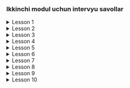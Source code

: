 ### **Ikkinchi modul uchun intervyu savollar**

<details>
  <summary>Lesson 1</summary>
  <ul>
     <details>
        <summary>Programming Paradigm</summary>
         <ul>
           <li>Programming Paradigms nima?</li>
           <li>Procedural Programming nima?</li>
           <li>OOP nima?</li>
           <li>Functional Programming nima?</li>
           <li>Reactive Programming nima?</li>
           <li>Procedural Programming bilan OOP ni farqi nimada?</li>
         </ul>
     </details> 
   </ul>
   <ul>
     <details>
        <summary>OOP</summary>
         <ul>
           <li>OOP konsepsiyalari qaysilar?</li>
           <li>OOP ni asosiy ustunlari qaysilar?</li>
           <li>Class nima?</li>
           <li>Object nima?</li>
           <li>Object classi qanday class?</li>
           <li>Method nima?</li>
           <li>Field nima?</li>
         </ul>
     </details> 
  </ul>
  <ul>
     <details>
        <summary>Constructor</summary>
         <ul>
           <li>Constructor nima?</li>
           <li>Constructor vazifasi nima?</li>
           <li>Constructorni qanday turlari bor?</li>
           <li>Default constructor nima?</li>
           <li>Constructor bizga qachon kerak bo'ladi?</li>
           <li>Bitta class ichida bir nechta constructor bo'lishi mumkinmi?</li>
           <li>No-Arg constructor nima?</li>
           <li>Parametrized constructor nima?</li>
           <li>Copy constructor nima?</li>
           <li>Copy constructor afzalligi bormi?</li>
           <li>Chaining constructor nima?</li>
         </ul>
     </details> 
  </ul>
</details>

<details>
  <summary>Lesson 2</summary>
  <ul>
    <details>
      <summary>Encapsulation</summary>
      <ul>
        <li>Encapsulation nima?</li>
        <li>Data Hiding nima?</li>
        <li>Encapsulationga qanday erishamiz?</li>
        <li>Encapsulation afzalliklari nimada?</li>
        <li>Nega fieldlar private bo'lishi kerak?</li>
        <li>Getter Setter metodlari vazifasi nimadan iborat?</li>
      </ul> 
     </details>
   </ul>  
  <ul>
    <details>
      <summary>Packaging</summary>
      <ul>
      <li>Packagelash nima uchun kerak?</li>
      <li>Packagelarni qanday nomlash kerak?</li>
      <li>Package a'zolari (members) deb nimaga aytiladi?</li>
      <li>Tashqi packagelardan foydalanishni qanday turlari bor?</li>
    </ul>
    </details>
  </ul>
</details>

<details>
  <summary>Lesson 3</summary>
  <ul>
    <details>
      <summary>Inheritance</summary>
      <ul>
        <li>Inheritance nima?</li>
        <li>Inheritance nima uchun kerak?</li>
        <li>Inheritanceni qanday turlari bor?</li>
        <li>Javada bir nechta Inheritancedan foydalansa bo'ladimi?</li>
        <li>Superclass nima? Subclass nima?</li>
        <li>Subclass Superclassdan nimalarini meros qilib oladi?</li>
        <li>Cosmic class qanday class?</li>
        <li>Cosmic classning qanday metodlari bor?</li>
      </ul>
    </details>
  </ul>
  <ul>
    <details>
      <summary>Access Modifiers</summary>
      <ul>
        <li>Access Modifierlar vazifasi nima?</li>
        <li>Access Modifierning qanday turlari bor?</li>
        <li>Access modifierlarni qaysilarini class bilan ishlata olamiz?</li>
        <li>private class yarata olamizmi? Mumkin bo'lsa qanday holatda?</li>
        <li>private constructor yarata olamizmi? Uning vazifasi qanday bo'ladi?</li>
        <li>Superclassning protected metodidan foydalana olamizmi?</li>
        <li>private modifier nimalarda ishlatiladi va ishlatish uchun qayerlarga ruxsat beradi?</li>
      </ul>
    </details>
  </ul>
  <ul>
    <details>
      <summary>Relationships</summary>
      <ul>
        <li>Relationship nima?</li>
        <li>User-A munosabat turi qayerda ishlatiladi?</li>
        <li>Has-A munosabat turi qayerda ishlatiladi?</li>
        <li>Is-A munosabat turi qayerda ishlatiladi?</li>
        <li>Has-A munosabatning qanday turlari bor?</li>
        <li>Composition, Aggregation va Association farqlari nimada?</li>
      </ul>
    </details>
  </ul>
</details>

<details>
  <summary>Lesson 4</summary>
  <ul>
    <details>
      <summary>Polymorphism</summary>
      <ul>
        <li>Polymorphism nima?</li>
        <li>Polymorphism turlari</li>
        <li>Static Polymorphism nima?</li>
        <li>Dinamic Polymorphism nima?</li>
        <li>Polymorphism afzalliklari</li>
        <li>Polymorphism bilan Inheritance farqi</li>
      </ul>
    </details>
  </ul>
  <ul>
    <details>
      <summary>Overloading</summary>
      <ul>
        <li>Overloading nima?</li>
        <li>Overloading qoidalari</li>
        <li>Bir xil signature va har xil return type ga ega bo'lagan methodlar yarata olamizmi?</li>
        <li>Static methodlarni overload qila olamizmi?</li>
        <li>Overloading Dynamic binding ga misol bola oladimi?</li>
      </ul>
    </details>
  </ul>
  <ul>
    <details>
      <summary>Overriding</summary>
      <ul>
        <li>Relationship nima?</li>
        <li>Overriding nima?</li>
        <li>Override methodni qoidalari</li>
        <li>Override qilingan methodni signatureini o'zgartira olamizmi ?</li>
        <li>Class fieldlari override bo'ladimi?</li>
        <li>Binding nima?</li>
        <li>Static Binding nima?</li>
        <li>Dynamic Binding nima?</li>
      </ul>
    </details>
  </ul>
    <ul>
    <details>
      <summary>Access Modifier in case Inheritance</summary>
      <ul>
        <li>Static Methodlarni Override qila olamizmi?</li>
        <li>final Methodlarni Override qila olamizmi?</li>
        <li>private Methodlarni Override qila olamizmi?</li>
        <li>protected Methodlarni Override qila olamizmi?</li>
        <li>protected Methodni Override qilib boshqa access modifier bilan e'lon qila olamizmi?</li>
      </ul>
    </details>
  </ul>
</details>

<details>
  <summary>Lesson 5</summary>
  <ul>
    <details>
      <summary>Abstraction</summary>
      <ul>
        <li>Abstraction nima?</li>
        <li>Abstractionga qanday erishiladi?</li>
        <li>Concrete class qanday class?</li>
        <li>Concrete class bilan Abstract class ni farqi nimada?</li>
        <li>Abstract class qoidalari</li>
        <li>Abstract method qoidalari</li>
        <li>Abstractionning afzalliklari</li>
        <li>Abstract class dan obyekt yarata olamizmi?</li>
        <li>Abstract method static bo'lishi mumkinmi?</li>
        <li>Abstract class ga constructor yoza olamizmi?</li>
        <li>Abstract class ga private method yoza olamizmi?</li>
        <li>Abstract class kamchiliklari</li>
      </ul>
    </details>
  </ul>
  <ul>
    <details>
      <summary>Interface</summary>
      <ul>
        <li>Interface nima?</li>
        <li>Interface nima uchun kerak?</li>
        <li>Interface ning afzalliklari</li>
        <li>Interface qoidalari</li>
        <li>Qaysi Access Modifierni Interface methodlariga qo'llab bo'lmaydi?</li>
        <li>Interface dan object yarata olamizmi?</li>
        <li>Interface da static method yarata olamizmi?</li>
        <li>Interface multiple inheritance ni qo'llab-quvvatlaydimi?</li>
      </ul>
    </details>
  </ul>
  <ul>
    <details>
      <summary>Abstract class VS Interface</summary>
      <ul>
        <li>Abstract class va Interface farqlari</li>
      </ul>
    </details>
  </ul>
    <ul>
    <details>
      <summary>Marker Interface</summary>
      <ul>
        <li>Marker Interface nima?</li>
        <li>Marker Interface ga misollar keltiring</li>
      </ul>
    </details>
  </ul>
</details>

<details>
  <summary>Lesson 6</summary>
  <ul>
    <details>
      <summary>Wrapper Classes</summary>
      <ul>
         <li>Wrapper classlar nima?</li>
        <li>Wrapper classlar nima uchun kerak?</li>
        <li>Qanday Wrapper classlar mavjud?</li>
        <li>Number classning subclasslari qaysilar?</li>
        <li>Character class qaysi Interface lardan voris olgan?</li>
      </ul>
    </details>
  </ul>
  <ul>
    <details>
      <summary>Big Numbers</summary>
      <ul>
         <li>Big Numbersni qanday turlari bor?</li>
        <li>BigNumber class vazifasi nima?</li>
        <li>BigDecimel class vazifasi nima?</li>
        <li>Arefmetik ammalarini (+,-,/,*) bu classlar bilan ishlata olamizmi?</li>
      </ul>
    </details>
  </ul>
  <ul>
    <details>
      <summary>AutoBoxing and UnBoxing</summary>
      <ul>
         <li>AutoBoxing and UnBoxing nima uchun kerak?</li>
        <li>AutoBoxing nima?</li>
        <li>UnBoxing nima?</li>
        <li>Widening nima?</li>
        <li>Narrowing nima?</li>
      </ul>
    </details>
  </ul>
    <ul>
    <details>
      <summary>Inner Class</summary>
      <ul>
         <li>Inner Class nima?</li>
        <li>Inner Class foydali tomonlari</li>
        <li>Inner Class ni qanday turlari mavjud?</li>
        <li>Static Inner Class Outer Classning non-static fieldlarga murojat qila oladimi ?</li>
        <li>Local innner class larni access modifierlar bilan e'lon qilib bo'ladimi ?</li>
      </ul>
    </details>
  </ul>
</details>

<details>
  <summary>Lesson 7</summary>
  <ul>
    <details>
      <summary>Memory Management</summary>
      <ul>
         <li>Memory Management nima?</li>
        <li>Qanday JVM xotira turlari bor?</li>
        <li>Asosiy xotiralar qaysilar?</li>
        <li>Memory Management ni o'rganish qanchalik muhim?</li>
      </ul>
    </details>
  </ul>
  <ul>
    <details>
      <summary>Stack Memory</summary>
      <ul>
         <li>Stack qanaqa xotira?</li>
        <li>Stack Frame nima?</li>
        <li>Stack xotira afzalliklari</li>
        <li>Stack xotira kamchiliklari</li>
        <li>LIFO nima?</li>
        <li>StackOverflow qachon yuzaga keladi?</li>
      </ul>
    </details>
  </ul>
  <ul>
    <details>
      <summary>Heap and Method Area</summary>
      <ul>
        <li>Heap qanday qismlardan iborat?</li>
        <li>Nursery Space nima?</li>
        <li>Tenured Space nima?</li>
        <li>Permanent Generation nima?</li>
        <li>Metaspace nima?</li>
        <li>Method Area nima?</li>
        <li>Major GC bilan Minor GC ni farqi nimada?</li>
      </ul>
    </details>
  </ul>
    <ul>
    <details>
      <summary>Method Parameters</summary>
      <ul>
         <li>Method Parameters ning turlarini ayting</li>
        <li>Passing by Value nima?</li>
        <li>Passing by Reference nima?</li>
        <li>Javada passing by referance bormi?</li>
        <li>Variable Arguments nima?</li>
      </ul>
    </details>
  </ul>
   <ul>
    <details>
      <summary>Garbage Collector</summary>
      <ul>
        <li>Garbage Collector nima va uning vazifasi nima?</li>
        <li>Garbage Collector ishlashini tushuntiring.</li>
        <li>Sweeping turlari</li>
      </ul>
    </details>
  </ul>
</details>

<details>
  <summary>Lesson 8</summary>
  <ul>
    <details>
      <summary>Non-Access Modifiers</summary>
      <ul>
         <li>Non-Access Modifiers turlari qaysilar?</li>
         <li>volatile modifieri qayerda ishlatiladi?</li>
         <li>static modifier qayerlarda ishlatish mumkin-u qayerlarda mumkin emas</li>
        <li>Non-Access Modifier larni qayerlarda qo'llanishini ayting.</li>
      </ul>
    </details>
  </ul>
  <ul>
    <details>
      <summary>Record Class</summary>
      <ul>
         <li>Record Class qanday class</li>
         <li>Record Class ni Javaga qo'shilishidan maqsad nima edi?</li>
        <li>Record Class ga qanday Constructor yozishimiz mumkin</li>
        <li>Record Classni qanday Constructorlari bor?</li>
      </ul>
    </details>
  </ul>
  <ul>
    <details>
      <summary> Sealed Classes</summary>
      <ul>
        <li>Sealed Class qanday class?</li>
        <li>Sealed Class nima uchun kerak?</li>
      </ul>
    </details>
  </ul>
    <ul>
    <details>
      <summary>Static and Instance Initializer Block</summary>
      <ul>
         <li>Instance Initializer Block nima uchun kerak?</li>
        <li>Instance Initializer Block qachon ishlaydi?</li>
        <li>Static Block qachon ishlaydi?</li>
        <li>Static va Instance Block farqlari</li>
      </ul>
    </details>
  </ul>
   <ul>
    <details>
      <summary>Variable Shadowing and Variable Hiding</summary>
      <ul>
        <li>Variable Shadowing nima? qachon sodir bo'ladi?</li>
        <li>Variable Hiding nima? qachon sodir bo'ladi?</li>
      </ul>
    </details>
  </ul>
</details>

<details>
  <summary>Lesson 9</summary>
  <ul>
    <details>
      <summary>Type inference</summary>
      <ul>
         <li>Type inference nima?</li>
         <li>var keywordni qachon ishlata olamiz, qachon ishlata olmaymiz?</li>
      </ul>
    </details>
  </ul>
  <ul>
    <details>
      <summary>Enum Classes</summary>
      <ul>
         <li>Enum Class qanday class?</li>
         <li>Enum Classidan Object yaratib bo'ladimi?</li>
        <li>Enum Class larning afzallik tamonlari</li>
        <li>Enum Class Interfacedan voris ola oladimi?</li>
        <li>Enum Class da Constructor yarata olamizmi?</li>
      </ul>
    </details>
  </ul>
  <ul>
    <details>
      <summary>Design Patterns</summary>
      <ul>
        <li>Design Pattern nima?</li>
        <li>Design Pattern qanday turlarga bo'linadi?</li>
        <li>Creational Design Patterns nimaga yordam beradi?</li>
        <li>Singelton nima?</li>
        <li>Builder nima?</li>
        <li>Factory Method nima?</li>
      </ul>
    </details>
  </ul>
    <ul>
    <details>
      <summary>Class Design Hints</summary>
      <ul>
         <li>Class yaratyotganda nimalarga ahamiyat qaratishimiz kerak?</li>
      </ul>
    </details>
  </ul>
   <ul>
    <details>
      <summary>JShell</summary>
      <ul>
        <li>JShell nima?</li>
      </ul>
    </details>
  </ul>
</details>

<details>
  <summary>Lesson 10</summary>
  <ul>
    <details>
      <summary>Objects Class</summary>
      <ul>
         <li>Objects Class qanday class?</li>
         <li>Objects classini qanday methodlari bor?</li>
      </ul>
    </details>
  </ul>
  <ul>
    <details>
      <summary>Generating Documentation</summary>
      <ul>
        <li>JavaDoc nima?</li>
        <li>JavaDoc nima uchun kerak?</li>
        <li>JavaDoc nimalar uchun documentation yaratadi?</li>
        <li>Documentation yaratish uchun qanday buyruq yoziladi?</li>
      </ul>
    </details>
  </ul>
    <ul>
    <details>
      <summary>UUID</summary>
      <ul>
         <li>UUID nima?</li>
        <li>UUID nima uchun kerak?</li>
      </ul>
    </details>
  </ul>
</details>








